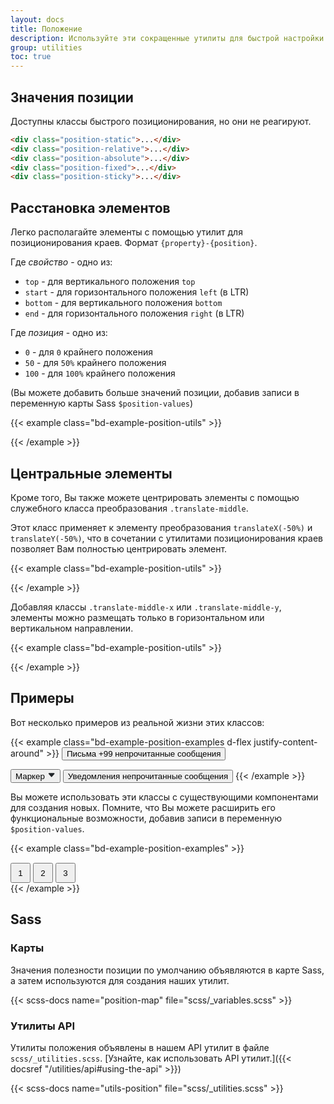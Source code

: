 ```yaml
---
layout: docs
title: Положение
description: Используйте эти сокращенные утилиты для быстрой настройки положения элемента.
group: utilities
toc: true
---
```


## Значения позиции

Доступны классы быстрого позиционирования, но они не реагируют.

```html
<div class="position-static">...</div>
<div class="position-relative">...</div>
<div class="position-absolute">...</div>
<div class="position-fixed">...</div>
<div class="position-sticky">...</div>
```

## Расстановка элементов

Легко располагайте элементы с помощью утилит для позиционирования краев. Формат `{property}-{position}`.

Где *свойство* - одно из:

- `top` - для вертикального положения `top`
- `start` - для горизонтального положения `left` (в LTR)
- `bottom` - для вертикального положения `bottom`
- `end` - для горизонтального положения `right` (в LTR)

Где *позиция* - одно из:

- `0` - для `0` крайнего положения
- `50` - для `50%` крайнего положения
- `100` - для `100%` крайнего положения

(Вы можете добавить больше значений позиции, добавив записи в переменную карты Sass `$position-values`)

{{< example class="bd-example-position-utils" >}}
<div class="position-relative">
  <div class="position-absolute top-0 start-0"></div>
  <div class="position-absolute top-0 end-0"></div>
  <div class="position-absolute top-50 start-50"></div>
  <div class="position-absolute bottom-50 end-50"></div>
  <div class="position-absolute bottom-0 start-0"></div>
  <div class="position-absolute bottom-0 end-0"></div>
</div>
{{< /example >}}

## Центральные элементы

Кроме того, Вы также можете центрировать элементы с помощью служебного класса преобразования `.translate-middle`.

Этот класс применяет к элементу преобразования `translateX(-50%)` и `translateY(-50%)`, что в сочетании с утилитами позиционирования краев позволяет Вам полностью центрировать элемент.

{{< example class="bd-example-position-utils" >}}
<div class="position-relative">
  <div class="position-absolute top-0 start-0 translate-middle"></div>
  <div class="position-absolute top-0 start-50 translate-middle"></div>
  <div class="position-absolute top-0 start-100 translate-middle"></div>
  <div class="position-absolute top-50 start-0 translate-middle"></div>
  <div class="position-absolute top-50 start-50 translate-middle"></div>
  <div class="position-absolute top-50 start-100 translate-middle"></div>
  <div class="position-absolute top-100 start-0 translate-middle"></div>
  <div class="position-absolute top-100 start-50 translate-middle"></div>
  <div class="position-absolute top-100 start-100 translate-middle"></div>
</div>
{{< /example >}}

Добавляя классы `.translate-middle-x` или `.translate-middle-y`, элементы можно размещать только в горизонтальном или вертикальном направлении.

{{< example class="bd-example-position-utils" >}}
<div class="position-relative">
  <div class="position-absolute top-0 start-0"></div>
  <div class="position-absolute top-0 start-50 translate-middle-x"></div>
  <div class="position-absolute top-0 end-0"></div>
  <div class="position-absolute top-50 start-0 translate-middle-y"></div>
  <div class="position-absolute top-50 start-50 translate-middle"></div>
  <div class="position-absolute top-50 end-0 translate-middle-y"></div>
  <div class="position-absolute bottom-0 start-0"></div>
  <div class="position-absolute bottom-0 start-50 translate-middle-x"></div>
  <div class="position-absolute bottom-0 end-0"></div>
</div>
{{< /example >}}

## Примеры

Вот несколько примеров из реальной жизни этих классов:

{{< example class="bd-example-position-examples d-flex justify-content-around" >}}
<button type="button" class="btn btn-primary position-relative">
  Письма <span class="position-absolute top-0 start-100 translate-middle badge rounded-pill bg-secondary">+99 <span class="visually-hidden">непрочитанные сообщения</span></span>
</button>

<button type="button" class="btn btn-dark position-relative">
  Маркер <svg width="1em" height="1em" viewBox="0 0 16 16" class="position-absolute top-100 start-50 translate-middle mt-1" fill="#212529" xmlns="http://www.w3.org/2000/svg"><path d="M7.247 11.14L2.451 5.658C1.885 5.013 2.345 4 3.204 4h9.592a1 1 0 0 1 .753 1.659l-4.796 5.48a1 1 0 0 1-1.506 0z"/></svg>
</button>

<button type="button" class="btn btn-primary position-relative">
  Уведомления <span class="position-absolute top-0 start-100 translate-middle badge border border-light rounded-circle bg-danger p-2"><span class="visually-hidden">непрочитанные сообщения</span></span>
</button>
{{< /example >}}

Вы можете использовать эти классы с существующими компонентами для создания новых. Помните, что Вы можете расширить его функциональные возможности, добавив записи в переменную `$position-values`.

{{< example class="bd-example-position-examples" >}}
<div class="position-relative m-4">
  <div class="progress" style="height: 1px;">
    <div class="progress-bar" role="progressbar" style="width: 50%;" aria-valuenow="50" aria-valuemin="0" aria-valuemax="100"></div>
  </div>
  <button type="button" class="position-absolute top-0 start-0 translate-middle btn btn-sm btn-primary rounded-pill" style="width: 2rem; height:2rem;">1</button>
  <button type="button" class="position-absolute top-0 start-50 translate-middle btn btn-sm btn-primary rounded-pill" style="width: 2rem; height:2rem;">2</button>
  <button type="button" class="position-absolute top-0 start-100 translate-middle btn btn-sm btn-secondary rounded-pill" style="width: 2rem; height:2rem;">3</button>
</div>
{{< /example >}}

## Sass

### Карты

Значения полезности позиции по умолчанию объявляются в карте Sass, а затем используются для создания наших утилит.

{{< scss-docs name="position-map" file="scss/_variables.scss" >}}

### Утилиты API

Утилиты положения объявлены в нашем API утилит в файле `scss/_utilities.scss`. [Узнайте, как использовать API утилит.]({{< docsref "/utilities/api#using-the-api" >}})

{{< scss-docs name="utils-position" file="scss/_utilities.scss" >}}
